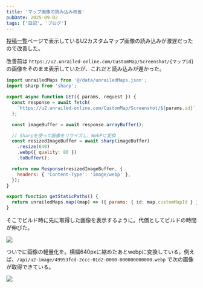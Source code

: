 ```yaml
---
title: 'マップ画像の読み込み改善'
pubDate: 2025-09-02
tags: ['日記', 'ブログ']
---
```


[投稿一覧](/timeline)ページで表示しているU2カスタムマップ画像の読み込みが激遅だったので改善した。

改善前は `https://u2.unrailed-online.com/CustomMap/Screenshot/{マップid}` の画像をそのまま表示していたが、これだと読み込みが遅かった。

```js title="pages/api/u2-image/[id].webp.js"
import unrailedMaps from '@/data/unrailedMaps.json';
import sharp from 'sharp';

export async function GET({ params, request }) {
  const response = await fetch(
    `https://u2.unrailed-online.com/CustomMap/Screenshot/${params.id}`,
  );

  const imageBuffer = await response.arrayBuffer();

  // Sharpを使って画像をリサイズし、WebPに変換
  const resizedImageBuffer = await sharp(imageBuffer)
    .resize(640)
    .webp({ quality: 80 })
    .toBuffer();

  return new Response(resizedImageBuffer, {
    headers: { 'Content-Type': 'image/webp' },
  });
}

export function getStaticPaths() {
  return unrailedMaps.map((map) => ({ params: { id: map.customMapId } }));
}
```

そこでビルド時に先に取得した画像を表示するように。代償としてビルドの時間が伸びた。

![](@/assets/2025/09/321f3706-689b-4951-98d0-87d7ceebe4ce.png)

ついでに画像の軽量化を。横幅640pxに縮めたあとwebpに変換している。例えば、`/api/u2-image/49953fcd-2ccc-01d2-0000-000000000000.webp` で次の画像が取得できている。

![](/api/u2-image/49953fcd-2ccc-01d2-0000-000000000000.webp)
